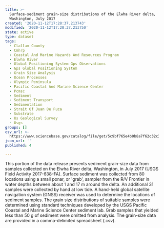 ```yaml
---
title: >-
  Surface-sediment grain-size distributions of the Elwha River delta,
  Washington, July 2017
created: '2020-11-12T17:28:37.213743'
modified: '2020-11-12T17:28:37.213750'
state: active
type: dataset
tags:
  - Clallam County
  - Cmhrp
  - Coastal And Marine Hazards And Resources Program
  - Elwha River
  - Global Positioning System Gps Observations
  - Gps Global Positioning System
  - Grain Size Analysis
  - Ocean Processes
  - Olympic Peninsula
  - Pacific Coastal And Marine Science Center
  - Pcmsc
  - Sediment
  - Sediment Transport
  - Sedimentation
  - Strait Of Juan De Fuca
  - Substrate
  - Us Geological Survey
  - Usgs
groups: []
csv_url: >-
  https://www.sciencebase.gov/catalog/file/get/5c9bf765e4b0b8a7f62c32c3/?name=ew17_july_grainsize.csv
json_url: ''
published: 4

---
```

This portion of the data release presents sediment grain-size data from samples collected on the Elwha River delta, Washington, in July 2017 (USGS Field Activity 2017-638-FA). Surface sediment was collected from 80 locations using a small ponar, or 'grab', sampler from the R/V Frontier in water depths between about 1 and 17 m around the delta. An additional 31 samples were collected by hand at low tide. A hand-held global satellite navigation system (GNSS) receiver was used to determine the locations of sediment samples. The grain size distributions of suitable samples were determined using standard techniques developed by the USGS Pacific Coastal and Marine Science Center sediment lab. Grab samples that yielded less than 50 g of sediment were omitted from analysis. The grain-size data are provided in a comma-delimited spreadsheet (.csv).
